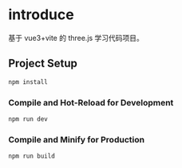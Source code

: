 # introduce

基于 vue3+vite 的 three.js 学习代码项目。

## Project Setup

```sh
npm install
```

### Compile and Hot-Reload for Development

```sh
npm run dev
```

### Compile and Minify for Production

```sh
npm run build
```
